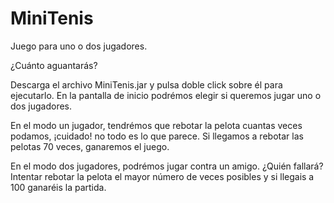 # MiniTenis
Juego para uno o dos jugadores.

¿Cuánto aguantarás?

Descarga el archivo MiniTenis.jar y pulsa doble click sobre él para ejecutarlo.
En la pantalla de inicio podrémos elegir si queremos jugar uno o dos jugadores.

En el modo un jugador, tendrémos que rebotar la pelota cuantas veces podamos, ¡cuidado!
no todo es lo que parece.
Si llegamos a rebotar las pelotas 70 veces, ganaremos el juego.

En el modo dos jugadores, podrémos jugar contra un amigo. ¿Quién fallará?
Intentar rebotar la pelota el mayor número de veces posibles y si llegais a 100 ganaréis la partida.
